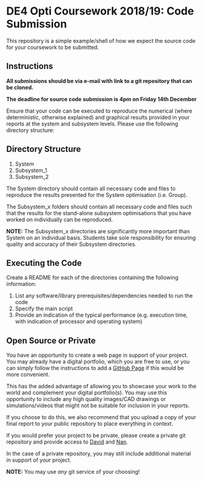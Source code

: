 DE4 Opti Coursework 2018/19: Code Submission
============
This repository is a simple example/shell of how we expect the source code for
your coursework to be submitted. 

Instructions
----------

**All submissions should be via e-mail with link to a git repository that can be cloned.**

**The deadline for source code submission is 4pm on Friday 14th December**

Ensure that your code can be executed to reproduce the numerical (where
deterministic, otherwise explained) and graphical results provided in your
reports at the system and subsystem levels. Please use the following directory
structure:  

Directory Structure
-----------
1. System
2. Subsystem_1
3. Subsystem_2

The System directory should contain all necessary code and files to reproduce
the results presented for the System optimisation (i.e. Group). 

The Subsystem_x folders should contain all necessary code and files such that
the results for the stand-alone subsystem optimisations that you have worked on
individually can be reproduced. 

**NOTE:** The Subsystem_x directories are significantly more important than 
System on an individual basis. Students take sole responsibility for ensuring quality and accuracy of their Subsystem directories.

Executing the Code
----------
Create a README for each of the directories containing the following
information: 

1. List any software/library prerequisites/dependencies needed to run the code
2. Specify the main script 
3. Provide an indication of the typical performance (e.g. execution time, with
indication of processor and operating system)

Open Source or Private 
----------
You have an opportunity to create a web page in support of your project. You may already have a digital portfolio, which you are free to use, or you can simply follow
the instructions to add a [GitHub Page](https://pages.github.com) if this would be more convenient. 

This has the added advantage of allowing you to showcase your work to the world
and complement your digital portfolio(s). You may use this opportunity to include
any high quality images/CAD drawings or simulations/videos that might not be suitable for inclusion
in your reports.

If you choose to do this, we also recommend that you upload a copy of your final
report to your public repository to place everything in context.

If you would prefer your project to be private, please create a private git repository and provide access to [David](<mailto:david.boyle@imperial.ac.uk>)
and [Nan](<mailto:n.li09@imperial.ac.uk>).

In the case of a private repository, you may still include additional material
in support of your project.

**NOTE:** You may use *any* git service of your choosing! 
